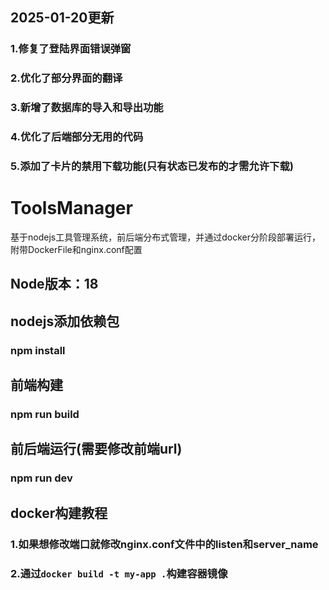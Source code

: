 ## 2025-01-20更新
### 1.修复了登陆界面错误弹窗
### 2.优化了部分界面的翻译
### 3.新增了数据库的导入和导出功能
### 4.优化了后端部分无用的代码
### 5.添加了卡片的禁用下载功能(只有状态已发布的才需允许下载)

# ToolsManager
基于nodejs工具管理系统，前后端分布式管理，并通过docker分阶段部署运行，附带DockerFile和nginx.conf配置
## Node版本：18
## nodejs添加依赖包
### npm install
## 前端构建
### npm run build
## 前后端运行(需要修改前端url)
### npm run dev

## docker构建教程
### 1.如果想修改端口就修改nginx.conf文件中的listen和server_name
### 2.通过```docker build -t my-app .```构建容器镜像
